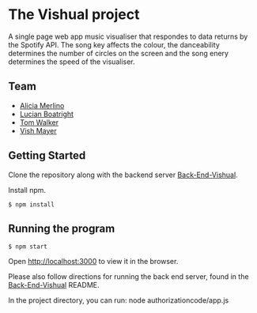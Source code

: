 # The Vishual project

A single page web app music visualiser that respondes to data returns by the Spotify API. The song key affects the colour, the danceability determines the number of circles on the screen and the song enery determines the speed of the visualiser.

## Team

- [Alicia Merlino](https://github.com/acmerlino1)
- [Lucian Boatright](https://github.com/lucianboatright)
- [Tom Walker](https://github.com/Walker-TW)
- [Vish Mayer](https://github.com/Vish-Mayer)

## Getting Started

Clone the repository along with the backend server [Back-End-Vishual](https://github.com/acmerlino1/Back-End-Vishual).

Install npm.

```
$ npm install
```

## Running the program

```
$ npm start
```

Open [http://localhost:3000](http://localhost:3000) to view it in the browser.

Please also follow directions for running the back end server, found in the [Back-End-Vishual](https://github.com/acmerlino1/Back-End-Vishual) README.

In the project directory, you can run: node authorizationcode/app.js
